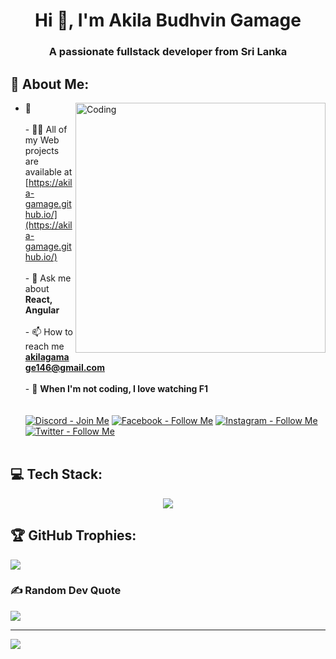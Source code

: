 <h1 align="center">Hi 👋, I'm Akila Budhvin Gamage</h1>
<h3 align="center">A passionate fullstack developer from Sri Lanka</h3>


## 💫 About Me:
<img align="right" alt="Coding" width="400" 
src="https://www.freecodecamp.org/news/content/images/2022/11/hire-full-stack-developers1546507474317-1.gif">
- 🌱 <br><br>- 👨‍💻 All of my Web projects are available at [https://akila-gamage.github.io/](https://akila-gamage.github.io/)<br><br>- 💬 Ask me about **React, Angular**<br><br>- 📫 How to reach me **akilagamage146@gmail.com**<br><br>- 🌟 **When I'm not coding, I love watching F1**
<br><br><br>
[![Discord - Join Me](https://img.shields.io/badge/Join%20My%20Discord-%237289DA.svg?logo=discord&logoColor=white)](https://discord.gg/Akila#0745)
[![Facebook - Follow Me](https://img.shields.io/badge/Follow%20Me%20on%20Facebook-%231877F2.svg?logo=Facebook&logoColor=white)](https://facebook.com/akila.gamage.980)
[![Instagram - Follow Me](https://img.shields.io/badge/Follow%20Me%20on%20Instagram-%23E4405F.svg?logo=Instagram&logoColor=white)](https://instagram.com/_.akila.b._)
[![Twitter - Follow Me](https://img.shields.io/badge/Follow%20Me%20on%20Twitter-%231DA1F2.svg?logo=Twitter&logoColor=white)](https://twitter.com/AkilaGamage146)
<br><br>

## 💻 Tech Stack:
<p align="center">
  <img src="https://skillicons.dev/icons?i=angular,nextjs,react,nodejs,flutter,swift,go,java,python,html,css" />
</p>


## 🏆 GitHub Trophies:
![](https://github-profile-trophy.vercel.app/?username=akila-gamage&theme=juicyfresh&no-frame=false&no-bg=true&margin-w=4)

### ✍️ Random Dev Quote
![](https://quotes-github-readme.vercel.app/api?type=horizontal&theme=dark)

---
[![](https://visitcount.itsvg.in/api?id=akila-gamage&icon=0&color=3)](https://visitcount.itsvg.in)

<!-- Proudly created with GPRM ( https://gprm.itsvg.in ) -->
